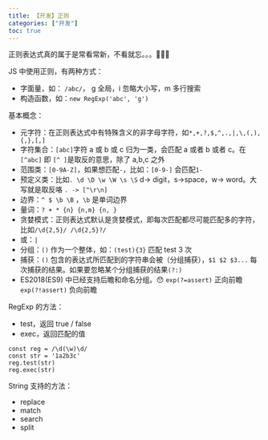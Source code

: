 ```yaml
---
title: 【开发】正则
categories: ["开发"]
toc: true
---
```


正则表达式真的属于是常看常新，不看就忘。。。🤦🏻‍♀️

JS 中使用正则，有两种方式：

- 字面量，如： `/abc/`， g 全局，i 忽略大小写，m 多行搜索
- 构造函数，如：`new RegExp('abc', 'g')`

基本概念：

- 元字符：在正则表达式中有特殊含义的非字母字符，如`*,+,?,$,^,.,|,\,(,),{,},[,]`
- 字符集合：`[abc]`字符 a 或 b 或 c 归为一类，会匹配 a 或者 b 或者 c。在`[^abc]` 即 `[^ ]`是取反的意思，除了 a,b,c 之外
- 范围类：`[0-9A-Z]`，如果想匹配`-`，比如：`[0-9-]` 会匹配`1-`
- 预定义类：比如`. \d \D \w \W \s \S` d-> digit，s->space，w-> word。大写就是取反咯 `. -> [^\r\n]`
- 边界：`^ $ \b \B` ，`\b` 是单词边界
- 量词：`? + * {n} {n,m} {n, }`
- 贪婪模式：正则表达式默认是贪婪模式，即每次匹配都尽可能匹配多的字符，比如`/\d{2,5}/ /\d{2,5}?/`
- 或：`|`
- 分组：`()` 作为一个整体，如：`(test){3}` 匹配 test 3 次
- 捕获：`()` 包含的表达式所匹配到的字符串会被（分组捕获），`$1 $2 $3...` 每次捕获的结果。如果要忽略某个分组捕获的结果`(?:)`
- ES2018(ES9) 中已经支持后瞻和命名分组。😯 `exp(?=assert)` 正向前瞻 `exp(?!assert)` 负向前瞻

RegExp 的方法：

- test，返回 true / false
- exec，返回匹配的值

```
const reg = /\d(\w)\d/
const str = '1a2b3c'
reg.test(str)
reg.exec(str)
```

String 支持的方法：

- replace
- match
- search
- split
